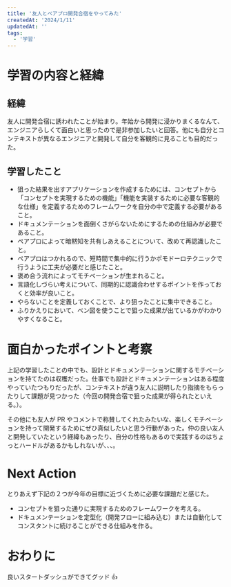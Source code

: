 ```yaml
---
title: '友人とペアプロ開発合宿をやってみた'
createdAt: '2024/1/11'
updatedAt: ''
tags:
  - '学習'
---
```


# 学習の内容と経緯

## 経緯

友人に開発合宿に誘われたことが始まり。年始から開発に浸かりまくるなんて、エンジニアらしくて面白いと思ったので是非参加したいと回答。他にも自分とコンテキストが異なるエンジニアと開発して自分を客観的に見ることも目的だった。

## 学習したこと

- 狙った結果を出すアプリケーションを作成するためには、コンセプトから「コンセプトを実現するための機能」「機能を実装するために必要な客観的な仕様」を定義するためのフレームワークを自分の中で定義する必要があること。
- ドキュメンテーションを面倒くさがらないためにするための仕組みが必要であること。
- ペアプロによって暗黙知を共有しあえることについて、改めて再認識したこと。
- ペアプロはつかれるので、短時間で集中的に行うかポモドーロテクニックで行うように工夫が必要だと感じたこと。
- 褒め合う流れによってモチベーションが生まれること。
- 言語化しづらい考えについて、同期的に認識合わせするポイントを作っておくと効率が良いこと。
- やらないことを定義しておくことで、より狙ったことに集中できること。
- ふりかえりにおいて、ベン図を使うことで狙った成果が出ているかがわかりやすくなること。

# 面白かったポイントと考察

上記の学習したことの中でも、設計とドキュメンテーションに関するモチベーションを持てたのは収穫だった。仕事でも設計とドキュメンテーションはある程度やっていたつもりだったが、コンテキストが違う友人に説明したり指摘をもらったりして課題が見つかった（今回の開発合宿で狙った成果が得られたといえる。）。

その他にも友人が PR やコメントで称賛してくれたみたいな、楽しくモチベーションを持って開発するためにぜひ真似したいと思う行動があった。仲の良い友人と開発していたという経緯もあったり、自分の性格もあるので実践するのはちょっとハードルがあるかもしれないが、、、。

# Next Action

とりあえず下記の２つが今年の目標に近づくために必要な課題だと感じた。

- コンセプトを狙った通りに実現するためのフレームワークを考える。
- ドキュメンテーションを定型化（開発フローに組み込む）または自動化してコンスタントに続けることができる仕組みを作る。

# おわりに

良いスタートダッシュができてグッド 👍
